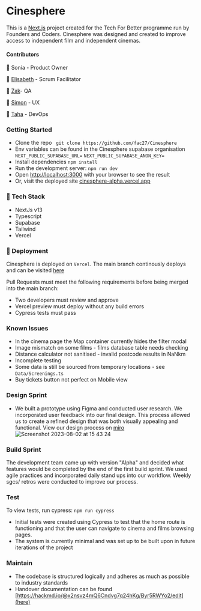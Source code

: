 # Cinesphere

This is a [Next.js](https://nextjs.org/) project created for the Tech For Better programme run by Founders and Coders. Cinesphere was designed and created to improve access to independent film and independent cinemas.

#### Contributors

🦩 Sonia - Product Owner

🦚 [Elisabeth](https://github.com/eliazzo) - Scrum Facilitator

🐬 [Zak](https://github.com/zakkariyaa)- QA

🦑 [Simon](https://github.com/simonryrie) - UX

🦐 [Taha](https://github.com/Taha-Hassan-Git) - DevOps


### Getting Started

- Clone the repo
 ` git clone https://github.com/fac27/Cinesphere`
- Env variables can be found in the Cinesphere supabase organisation 
 `NEXT_PUBLIC_SUPABASE_URL=`
 `NEXT_PUBLIC_SUPABASE_ANON_KEY=`
- Install dependencies
 `npm install`
- Run the development server:
 `npm run dev`
- Open [http://localhost:3000](http://localhost:3000) with your browser to see the result
- Or, visit the deployed site [cinesphere-alpha.vercel.app](cinesphere-alpha.vercel.app)

### 🍊 Tech Stack
- NextJs v13
- Typescript
- Supabase
- Tailwind
- Vercel

### 🍌 Deployment
Cinesphere is deployed on `Vercel`. The main branch continously deploys and can be visited [here](cinesphere-alpha.vercel.app)

Pull Requests must meet the following requirements before being merged into the main branch:
- Two developers must review and approve
- Vercel preview must deploy without any build errors
- Cypress tests must pass

### Known Issues 
- In the cinema page the Map container currently hides the filter modal
- Image mismatch on some films - films database table needs checking
- Distance calculator not sanitised -  invalid postcode results in NaNkm
- Incomplete testing
- Some data is still be sourced from temporary locations - see `Data/Screenings.ts`
- Buy tickets button not perfect on Mobile view

### Design Sprint
- We built a prototype using Figma and conducted user research. We incorporated user feedback into our final design. This process allowed us to create a refined design that was both visually appealing and functional.
View our design process on [miro](https://miro.com/app/board/uXjVMF81Y4Y=/)
![Screenshot 2023-08-02 at 15 43 24](https://github.com/fac27/Cinesphere/assets/114364165/dbeef6f4-a098-43eb-8f1a-687877f5c56f)

### Build Sprint
The development team came up with version "Alpha" and decided what features would be completed by the end of the first build sprint. We used agile practices and incorporated daily stand ups into our workflow. Weekly sgcs/ retros were conducted to improve our process.

### Test
To view tests, run cypress: `npm run cypress`
- Initial tests were created using Cypress to test that the home route is functioning and that the user can navigate to cinema and films browsing pages. 
- The system is currently minimal and was set up to be built upon in future iterations of the project

### Maintain

- The codebase is structured logically and adheres as much as possible to industry standards
- Handover documentation can be found [https://hackmd.io/@x2nsvz4mQ6Cndvg7q24hKg/Byr5RWYo2/edit](here)
